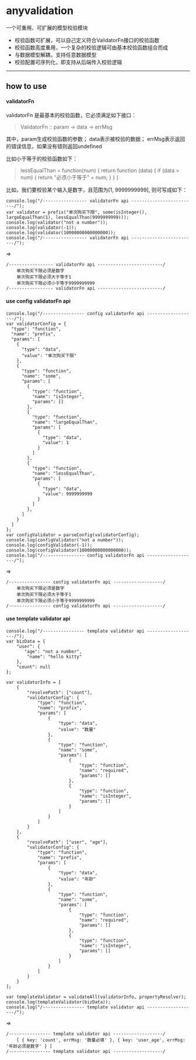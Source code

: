 # anyvalidation
一个可重用、可扩展的模型校验模块

* 校验函数可扩展，可以自己定义符合ValidatorFn接口的校验函数
* 校验函数高度重用，一个复杂的校验逻辑可由基本校验函数组合而成
* 与数据模型解耦，支持任意数据模型
* 校验配置可序列化，即支持从后端传入校验逻辑 

***
## how to use
#### validatorFn
validatorFn 是最基本的校验函数，它必须满足如下接口：
>ValidatorFn :: param -> data -> errMsg

其中，param生成校验函数的参数；
     data表示被校验的数据；
     errMsg表示返回的错误信息，如果没有错则返回undefined

比如小于等于的校验函数如下：

>lessEqualThan = function(num) {
    return function (data) {
        if (data > num) {
            return "必须小于等于" + num;
        }
    }
>}

比如，我们要校验某个输入是数字，且范围为[1, 9999999999], 则可写成如下：

    console.log("/----------------- validatorFn api -------------------------/");
    var validator = prefix("单次购买下限", some(isInteger(), largeEqualThan(1), lessEqualThan(9999999999)));
    console.log(validator("not a number"));
    console.log(validator(-1));
    console.log(validator(10000000000000000));
    console.log("/----------------- validatorFn api -------------------------/");

=>

    /----------------- validatorFn api -------------------------/
        单次购买下限必须是数字
        单次购买下限必须大于等于1
        单次购买下限必须小于等于9999999999
    /----------------- validatorFn api -------------------------/

#### use config validatorFn api

    console.log("/---------------- config validatorFn api -------------------/");
    var validatorConfig = {
      "type": "function",
      "name": "prefix",
      "params": [
        {
          "type": "data",
          "value": "单次购买下限"
        },
        {
          "type": "function",
          "name": "some",
          "params": [
            {
              "type": "function",
              "name": "isInteger",
              "params": []
            },
            {
              "type": "function",
              "name": "largeEqualThan",
              "params": [
                {
                  "type": "data",
                  "value": 1
                }
              ]
            },
            {
              "type": "function",
              "name": "lessEqualThan",
              "params": [
                {
                  "type": "data",
                  "value": 9999999999
                }
              ]
            },
          ]
        }
      ]
    };
    var configValidator = parseConfig(validatorConfig);
    console.log(configValidator("not a number"));
    console.log(configValidator(-1));
    console.log(configValidator(10000000000000000));
    console.log("/---------------- config validatorFn api -------------------/");

=>

    /---------------- config validatorFn api -------------------/
        单次购买下限必须是数字
        单次购买下限必须大于等于1
        单次购买下限必须小于等于9999999999
    /---------------- config validatorFn api -------------------/


#### use template validator api

    console.log("/---------------- template validator api -------------------/");
    var bizData = {
        "user": {
           "age": "not a number",
            "name": "hello kitty"
        },
        "count": null
    };

    var validatorInfo = [
        {
            "resolvePath": ["count"],
            "validatorConfig": {
                "type": "function",
                "name": "prefix",
                "params": [
                    {
                        "type": "data",
                        "value": "数量"
                    },
                    {
                        "type": "function",
                        "name": "some",
                        "params": [
                            {
                                "type": "function",
                                "name": "required",
                                "params": []
                            },
                            {
                                "type": "function",
                                "name": "isInteger",
                                "params": []
                            }
                        ]
                    }
                ]
            }
        },
        {
            "resolvePath": ["user", "age"],
            "validatorConfig": {
                "type": "function",
                "name": "prefix",
                "params": [
                    {
                        "type": "data",
                        "value": "年龄"
                    },
                    {
                        "type": "function",
                        "name": "some",
                        "params": [
                            {
                                "type": "function",
                                "name": "required",
                                "params": []
                            },
                            {
                                "type": "function",
                                "name": "isInteger",
                                "params": []
                            }
                        ]
                    }
                ]
            }
        }
    ];

    var templateValidator = validateAll(validatorInfo, propertyResolver);
    console.log(templateValidator(bizData));
    console.log("/---------------- template validator api -------------------/");

=> 

    /---------------- template validator api -------------------/
        [ { key: 'count', errMsg: '数量必填' }, { key: 'user_age', errMsg: '年龄必须是数字' } ]
    /---------------- template validator api -------------------/
